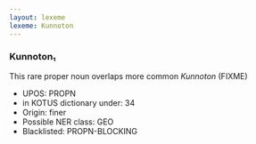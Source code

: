 ```yaml
---
layout: lexeme
lexeme: Kunnoton
---
```


###  Kunnoton₁

This rare proper noun overlaps more common *Kunnoton* (FIXME)
* UPOS:  PROPN
* in KOTUS dictionary under:  34
* Origin:  finer
* Possible NER class:  GEO
* Blacklisted:  PROPN-BLOCKING

